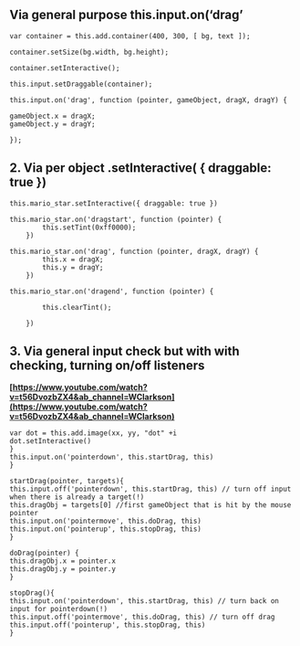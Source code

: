 ## Via general purpose this.input.on(‘drag’


    var container = this.add.container(400, 300, [ bg, text ]);

    container.setSize(bg.width, bg.height);

    container.setInteractive();

    this.input.setDraggable(container);

    this.input.on('drag', function (pointer, gameObject, dragX, dragY) {

    gameObject.x = dragX;
    gameObject.y = dragY;

    });


## 2. Via per object .setInteractive( { draggable: true })


    this.mario_star.setInteractive({ draggable: true })

    this.mario_star.on('dragstart', function (pointer) {
            this.setTint(0xff0000);
        })

    this.mario_star.on('drag', function (pointer, dragX, dragY) {
            this.x = dragX;
            this.y = dragY;
        })

    this.mario_star.on('dragend', function (pointer) {

            this.clearTint();

        })


## 3. Via general input check but with with checking, turning on/off listeners

**[https://www.youtube.com/watch?v=t56DvozbZX4&ab_channel=WClarkson](https://www.youtube.com/watch?v=t56DvozbZX4&ab_channel=WClarkson)**


    var dot = this.add.image(xx, yy, "dot" +i
    dot.setInteractive()
    }
    this.input.on('pointerdown', this.startDrag, this)
    }

    startDrag(pointer, targets){
    this.input.off('pointerdown', this.startDrag, this) // turn off input when there is already a target(!)
    this.dragObj = targets[0] //first gameObject that is hit by the mouse pointer
    this.input.on('pointermove', this.doDrag, this)
    this.input.on('pointerup', this.stopDrag, this)
    }

    doDrag(pointer) {
    this.dragObj.x = pointer.x
    this.dragObj.y = pointer.y
    }

    stopDrag(){
    this.input.on('pointerdown', this.startDrag, this) // turn back on input for pointerdown(!)
    this.input.off('pointermove', this.doDrag, this) // turn off drag
    this.input.off('pointerup', this.stopDrag, this)
    }
